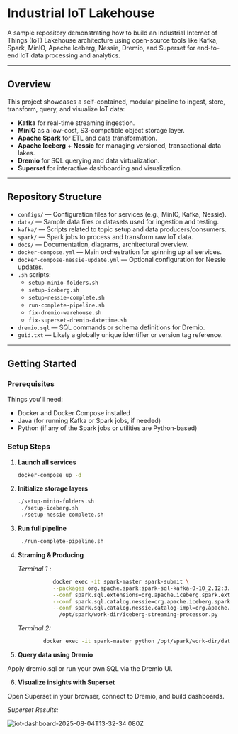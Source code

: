 # Industrial IoT Lakehouse

A sample repository demonstrating how to build an Industrial Internet of Things (IoT) Lakehouse architecture using open-source tools like Kafka, Spark, MinIO, Apache Iceberg, Nessie, Dremio, and Superset for end-to-end IoT data processing and analytics.

---

##  Overview

This project showcases a self-contained, modular pipeline to ingest, store, transform, query, and visualize IoT data:

- **Kafka** for real-time streaming ingestion.
- **MinIO** as a low-cost, S3-compatible object storage layer.
- **Apache Spark** for ETL and data transformation.
- **Apache Iceberg** + **Nessie** for managing versioned, transactional data lakes.
- **Dremio** for SQL querying and data virtualization.
- **Superset** for interactive dashboarding and visualization.

---

##  Repository Structure

- `configs/` — Configuration files for services (e.g., MinIO, Kafka, Nessie).
- `data/` — Sample data files or datasets used for ingestion and testing.
- `kafka/` — Scripts related to topic setup and data producers/consumers.
- `spark/` — Spark jobs to process and transform raw IoT data.
- `docs/` — Documentation, diagrams, architectural overview.
- `docker-compose.yml` — Main orchestration for spinning up all services.
- `docker-compose-nessie-update.yml` — Optional configuration for Nessie updates.
- `.sh` scripts:
  - `setup-minio-folders.sh`
  - `setup-iceberg.sh`
  - `setup-nessie-complete.sh`
  - `run-complete-pipeline.sh`
  - `fix-dremio-warehouse.sh`
  - `fix-superset-dremio-datetime.sh`
- `dremio.sql` — SQL commands or schema definitions for Dremio.
- `guid.txt` — Likely a globally unique identifier or version tag reference.

---

##  Getting Started

### Prerequisites

Things you'll need:

- Docker and Docker Compose installed
- Java (for running Kafka or Spark jobs, if needed)
- Python (if any of the Spark jobs or utilities are Python-based)

### Setup Steps

1. **Launch all services**

   ```bash
   docker-compose up -d
   
2. **Initialize storage layers**
   ```bash
   ./setup-minio-folders.sh
    ./setup-iceberg.sh
    ./setup-nessie-complete.sh

3. **Run full  pipeline**
   ```bash
    ./run-complete-pipeline.sh
4. **Straming & Producing**
  
   *Terminal 1 :*
  
   ```bash
              docker exec -it spark-master spark-submit \
              --packages org.apache.spark:spark-sql-kafka-0-10_2.12:3.4.1,org.apache.iceberg:iceberg-spark-runtime-3.4_2.12:1.5.0 \
              --conf spark.sql.extensions=org.apache.iceberg.spark.extensions.IcebergSparkSessionExtensions \
              --conf spark.sql.catalog.nessie=org.apache.iceberg.spark.SparkCatalog \
              --conf spark.sql.catalog.nessie.catalog-impl=org.apache.iceberg.nessie.NessieCatalog \
                /opt/spark/work-dir/iceberg-streaming-processor.py
    ```
   *Terminal 2:*
  
   ```bash
           docker exec -it spark-master python /opt/spark/work-dir/data-producer.py
    ```
          
5. **Query data using Dremio**

  Apply dremio.sql or run your own SQL via the Dremio UI.

6. **Visualize insights with Superset**

  Open Superset in your browser, connect to Dremio, and build dashboards.

  *Superset Results:*

  ![iot-dashboard-2025-08-04T13-32-34 080Z](https://github.com/user-attachments/assets/9803957f-1fbd-41e5-b972-50e9ad9bcf37)

  

